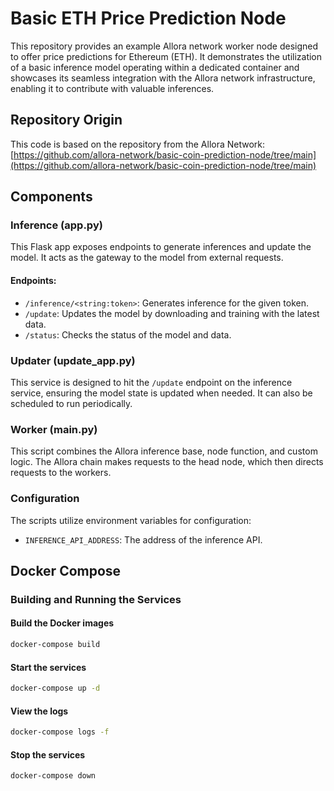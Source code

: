 # Basic ETH Price Prediction Node

This repository provides an example Allora network worker node designed to offer price predictions for Ethereum (ETH). It demonstrates the utilization of a basic inference model operating within a dedicated container and showcases its seamless integration with the Allora network infrastructure, enabling it to contribute with valuable inferences.

## Repository Origin

This code is based on the repository from the Allora Network:
[https://github.com/allora-network/basic-coin-prediction-node/tree/main](https://github.com/allora-network/basic-coin-prediction-node/tree/main)

## Components

### Inference (app.py)
This Flask app exposes endpoints to generate inferences and update the model. It acts as the gateway to the model from external requests.

#### Endpoints:
- `/inference/<string:token>`: Generates inference for the given token.
- `/update`: Updates the model by downloading and training with the latest data.
- `/status`: Checks the status of the model and data.

### Updater (update_app.py)
This service is designed to hit the `/update` endpoint on the inference service, ensuring the model state is updated when needed. It can also be scheduled to run periodically.

### Worker (main.py)
This script combines the Allora inference base, node function, and custom logic. The Allora chain makes requests to the head node, which then directs requests to the workers.

### Configuration
The scripts utilize environment variables for configuration:
- `INFERENCE_API_ADDRESS`: The address of the inference API.

## Docker Compose

### Building and Running the Services

#### Build the Docker images
```bash
docker-compose build
```

#### Start the services
```bash
docker-compose up -d
```

#### View the logs
```bash
docker-compose logs -f
```

#### Stop the services
```bash
docker-compose down
```
